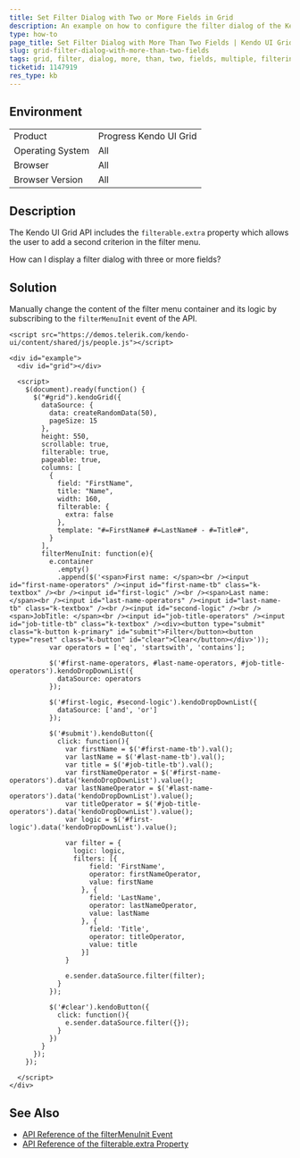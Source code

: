 ```yaml
---
title: Set Filter Dialog with Two or More Fields in Grid
description: An example on how to configure the filter dialog of the Kendo UI Grid to show more than two fields.
type: how-to
page_title: Set Filter Dialog with More Than Two Fields | Kendo UI Grid
slug: grid-filter-dialog-with-more-than-two-fields
tags: grid, filter, dialog, more, than, two, fields, multiple, filtering
ticketid: 1147919
res_type: kb
---
```


## Environment

<table>
 <tr>
  <td>Product</td>
  <td>Progress Kendo UI Grid</td>
 </tr>
 <tr>
  <td>Operating System</td>
  <td>All</td>
 </tr>
 <tr>
  <td>Browser</td>
  <td>All</td>
 </tr>
 <tr>
  <td>Browser Version</td>
  <td>All</td>
 </tr>
</table>

## Description

The Kendo UI Grid API includes the `filterable.extra` property which allows the user to add a second criterion in the filter menu.

How can I display a filter dialog with three or more fields?

## Solution

Manually change the content of the filter menu container and its logic by subscribing to the `filterMenuInit` event of the API.

```dojo
<script src="https://demos.telerik.com/kendo-ui/content/shared/js/people.js"></script>

<div id="example">
  <div id="grid"></div>

  <script>
    $(document).ready(function() {
      $("#grid").kendoGrid({
        dataSource: {
          data: createRandomData(50),
          pageSize: 15
        },
        height: 550,
        scrollable: true,
        filterable: true,
        pageable: true,
        columns: [
          {
            field: "FirstName",
            title: "Name",
            width: 160,
            filterable: {
              extra: false
            },
            template: "#=FirstName# #=LastName# - #=Title#",
          }
        ],
        filterMenuInit: function(e){
          e.container
            .empty()
            .append($('<span>First name: </span><br /><input id="first-name-operators" /><input id="first-name-tb" class="k-textbox" /><br /><input id="first-logic" /><br /><span>Last name: </span><br /><input id="last-name-operators" /><input id="last-name-tb" class="k-textbox" /><br /><input id="second-logic" /><br /><span>JobTitle: </span><br /><input id="job-title-operators" /><input id="job-title-tb" class="k-textbox" /><div><button type="submit" class="k-button k-primary" id="submit">Filter</button><button type="reset" class="k-button" id="clear">Clear</button></div>'));
          var operators = ['eq', 'startswith', 'contains'];

          $('#first-name-operators, #last-name-operators, #job-title-operators').kendoDropDownList({
            dataSource: operators
          });

          $('#first-logic, #second-logic').kendoDropDownList({
            dataSource: ['and', 'or']
          });

          $('#submit').kendoButton({
            click: function(){
              var firstName = $('#first-name-tb').val();
              var lastName = $('#last-name-tb').val();
              var title = $('#job-title-tb').val();
              var firstNameOperator = $('#first-name-operators').data('kendoDropDownList').value();
              var lastNameOperator = $('#last-name-operators').data('kendoDropDownList').value();
              var titleOperator = $('#job-title-operators').data('kendoDropDownList').value();
              var logic = $('#first-logic').data('kendoDropDownList').value();

              var filter = {
                logic: logic,
                filters: [{
                    field: 'FirstName',
                    operator: firstNameOperator,
                    value: firstName
                  }, {
                    field: 'LastName',
                    operator: lastNameOperator,
                    value: lastName
                  }, {
                    field: 'Title',
                    operator: titleOperator,
                    value: title
                  }]
              }

              e.sender.dataSource.filter(filter);
            }
          });

          $('#clear').kendoButton({
            click: function(){
              e.sender.dataSource.filter({});
            }
          })
        }
      });
    });

  </script>
</div>
```

## See Also

* [API Reference of the filterMenuInit Event](https://docs.telerik.com/kendo-ui/controls/layout/window/overview)
* [API Reference of the filterable.extra Property](https://docs.telerik.com/kendo-ui/api/javascript/ui/grid/configuration/filterable.extra)
